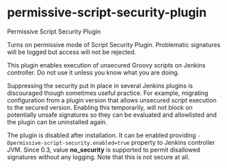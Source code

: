 # permissive-script-security-plugin
Permissive Script Security Plugin

Turns on permissive mode of Script Security Plugin. Problematic
signatures will be logged but access will not be rejected.

This plugin enables execution of unsecured Groovy scripts on Jenkins
controller. Do not use it unless you know what you are doing.

Suppressing the security put in place in several Jenkins plugins is
discouraged though sometimes useful practice. For example, migrating
configuration from a plugin version that allows unsecured script
execution to the secured version. Enabling this temporarily, will not
block on potentially unsafe signatures so they can be evaluated and
allowlisted and the plugin can be uninstalled again.

The plugin is disabled after installation. It can be enabled providing
`-Dpermissive-script-security.enabled=true` property to Jenkins controller
JVM. Since 0.3, value **no\_security** is supported to permit disallowed signatures without any logging. Note that this is not secure
at all.
